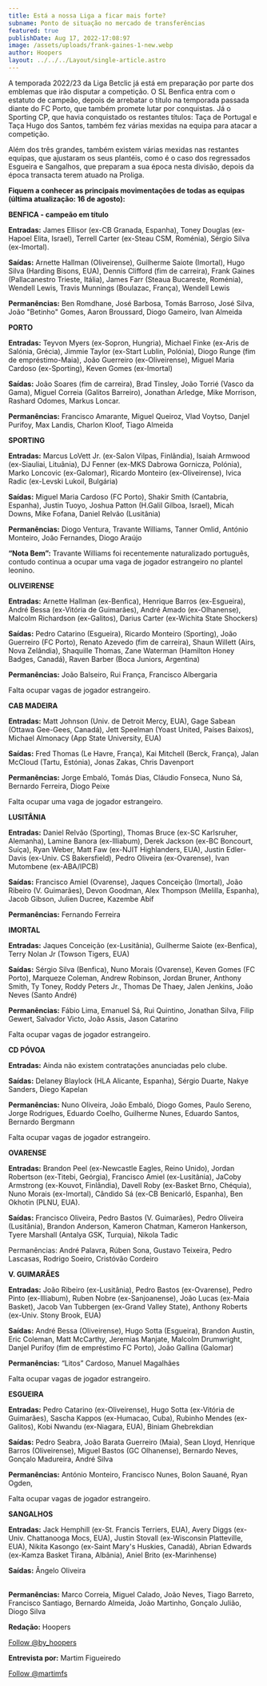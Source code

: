 ```yaml
---
title: Está a nossa Liga a ficar mais forte?
subname: Ponto de situação no mercado de transferências
featured: true
publishDate: Aug 17, 2022-17:08:97
image: /assets/uploads/frank-gaines-1-new.webp
author: Hoopers
layout: ../../../Layout/single-article.astro
---
```

<!--StartFragment-->

A temporada 2022/23 da Liga Betclic já está em preparação por parte dos emblemas que irão disputar a competição. O SL Benfica entra com o estatuto de campeão, depois de arrebatar o título na temporada passada diante do FC Porto, que também promete lutar por conquistas. Já o Sporting CP, que havia conquistado os restantes títulos: Taça de Portugal e Taça Hugo dos Santos, também fez várias mexidas na equipa para atacar a competição.

Além dos três grandes, também existem várias mexidas nas restantes equipas, que ajustaram os seus plantéis, como é o caso dos regressados Esgueira e Sangalhos, que preparam a sua época nesta divisão, depois da época transacta terem atuado na Proliga.

**Fiquem a conhecer as principais movimentações de todas as equipas (última atualização: 16 de agosto):**

**BENFICA - campeão em título**

**Entradas:** James Ellisor (ex-CB Granada, Espanha), Toney Douglas (ex-Hapoel Elita, Israel), Terrell Carter (ex-Steau CSM, Roménia), Sérgio Silva (ex-Imortal).

**Saídas:** Arnette Hallman (Oliveirense), Guilherme Saiote (Imortal), Hugo Silva (Harding Bisons, EUA), Dennis Clifford (fim de carreira), Frank Gaines (Pallacanestro Trieste, Itália), James Farr (Steaua Bucareste, Roménia), Wendell Lewis, Travis Munnings (Boulazac, França), Wendell Lewis

**Permanências:** Ben Romdhane, José Barbosa, Tomás Barroso, José Silva, João "Betinho" Gomes, Aaron Broussard, Diogo Gameiro, Ivan Almeida

**PORTO**

**Entradas:** Teyvon Myers (ex-Sopron, Hungria), Michael Finke (ex-Aris de Salónia, Grécia), Jimmie Taylor (ex-Start Lublin, Polónia), Diogo Runge (fim de empréstimo-Maia), João Guerreiro (ex-Oliveirense), Miguel Maria Cardoso (ex-Sporting), Keven Gomes (ex-Imortal)

**Saídas:** João Soares (fim de carreira), Brad Tinsley, João Torrié (Vasco da Gama), Miguel Correia (Galitos Barreiro), Jonathan Arledge, Mike Morrison, Rashard Odomes, Markus Loncar.

**Permanências:** Francisco Amarante, Miguel Queiroz, Vlad Voytso, Danjel Purifoy, Max Landis, Charlon Kloof, Tiago Almeida

**SPORTING** 

**Entradas:** Marcus LoVett Jr. (ex-Salon Vilpas, Finlândia), Isaiah Armwood (ex-Siauliai, Lituânia), DJ Fenner (ex-MKS Dabrowa Gornicza, Polónia), Marko Loncovic (ex-Galomar), Ricardo Monteiro (ex-Oliveirense), Ivica Radic (ex-Levski Lukoil, Bulgária)

**Saídas:** Miguel Maria Cardoso (FC Porto), Shakir Smith (Cantabria, Espanha), Justin Tuoyo, Joshua Patton (H.Galil Gilboa, Israel), Micah Downs, Mike Fofana, Daniel Relvão (Lusitânia)

**Permanências:** Diogo Ventura, Travante Williams, Tanner Omlid, António Monteiro, João Fernandes, Diogo Araújo

**“Nota Bem”:** Travante Williams foi recentemente naturalizado português, contudo continua a ocupar uma vaga de jogador estrangeiro no plantel leonino. 

**OLIVEIRENSE**

**Entradas:** Arnette Hallman (ex-Benfica), Henrique Barros (ex-Esgueira), André Bessa (ex-Vitória de Guimarães), André Amado (ex-Olhanense), Malcolm Richardson (ex-Galitos), Darius Carter (ex-Wichita State Shockers)

**Saídas:** Pedro Catarino (Esgueira), Ricardo Monteiro (Sporting), João Guerreiro (FC Porto), Renato Azevedo (fim de carreira), Shaun Willett (Airs, Nova Zelândia), Shaquille Thomas, Zane Waterman (Hamilton Honey Badges, Canadá), Raven Barber (Boca Juniors, Argentina)

**Permanências:** João Balseiro, Rui França, Francisco Albergaria

Falta ocupar vagas de jogador estrangeiro. 

**CAB MADEIRA**

**Entradas:** Matt Johnson (Univ. de Detroit Mercy, EUA), Gage Sabean (Ottawa Gee-Gees, Canadá), Jett Speelman (Yoast United, Países Baixos), Michael Almonacy (App State University, EUA)

**Saídas:** Fred Thomas (Le Havre, França), Kai Mitchell (Berck, França), Jalan McCloud (Tartu, Estónia), Jonas Zakas, Chris Davenport

**Permanências:** Jorge Embaló, Tomás Dias, Cláudio Fonseca, Nuno Sá, Bernardo Ferreira, Diogo Peixe

Falta ocupar uma vaga de jogador estrangeiro. 

**LUSITÂNIA**

**Entradas:** Daniel Relvão (Sporting), Thomas Bruce (ex-SC Karlsruher, Alemanha), Lamine Banora (ex-Illiabum), Derek Jackson (ex-BC Boncourt, Suíça), Ryan Weber, Matt Faw (ex-NJIT Highlanders, EUA), Justin Edler-Davis (ex-Univ. CS Bakersfield), Pedro Oliveira (ex-Ovarense), Ivan Mutombene (ex-ABA/IPCB)

**Saídas:** Francisco Amiel (Ovarense), Jaques Conceição (Imortal), João Ribeiro (V. Guimarães), Devon Goodman, Alex Thompson (Melilla, Espanha), Jacob Gibson, Julien Ducree, Kazembe Abif

**Permanências:** Fernando Ferreira

**IMORTAL**

**Entradas:** Jaques Conceição (ex-Lusitânia), Guilherme Saiote (ex-Benfica), Terry Nolan Jr (Towson Tigers, EUA)

**Saídas:** Sérgio Silva (Benfica), Nuno Morais (Ovarense), Keven Gomes (FC Porto), Marqueze Coleman, Andrew Robinson, Jordan Bruner, Anthony Smith, Ty Toney, Roddy Peters Jr., Thomas De Thaey, Jalen Jenkins, João Neves (Santo André)

**Permanências:** Fábio Lima, Emanuel Sá, Rui Quintino, Jonathan Silva, Filip Gewert, Salvador Victo, João Assis, Jason Catarino

Falta ocupar vagas de jogador estrangeiro. 

**CD PÓVOA**

**Entradas:** Ainda não existem contratações anunciadas pelo clube. 

**Saídas:** Delaney Blaylock (HLA Alicante, Espanha), Sérgio Duarte, Nakye Sanders, Diego Kapelan 

**Permanências:** Nuno Oliveira, João Embaló, Diogo Gomes, Paulo Sereno, Jorge Rodrigues, Eduardo Coelho, Guilherme Nunes, Eduardo Santos, Bernardo Bergmann

Falta ocupar vagas de jogador estrangeiro. 

**OVARENSE**

**Entradas:** Brandon Peel (ex-Newcastle Eagles, Reino Unido), Jordan Robertson (ex-Titebi, Geórgia), Francisco Amiel (ex-Lusitânia), JaCoby Armstrong (ex-Kouvot, Finlândia), Davell Roby (ex-Basket Brno, Chéquia), Nuno Morais (ex-Imortal), Cândido Sá (ex-CB Benicarló, Espanha), Ben Okhotin (PLNU, EUA).

**Saídas:** Francisco Oliveira, Pedro Bastos (V. Guimarães), Pedro Oliveira (Lusitânia), Brandon Anderson, Kameron Chatman, Kameron Hankerson, Tyere Marshall (Antalya GSK, Turquia), Nikola Tadic

Permanências: André Palavra, Rúben Sona, Gustavo Teixeira, Pedro Lascasas, Rodrigo Soeiro, Cristóvão Cordeiro

**V. GUIMARÃES**

**Entradas:** João Ribeiro (ex-Lusitânia), Pedro Bastos (ex-Ovarense), Pedro Pinto (ex-Illiabum), Ruben Nobre (ex-Sanjoanense), João Lucas (ex-Maia Basket), Jacob Van Tubbergen (ex-Grand Valley State), Anthony Roberts (ex-Univ. Stony Brook, EUA)

**Saídas:** André Bessa (Oliveirense), Hugo Sotta (Esgueira), Brandon Austin, Eric Coleman, Matt McCarthy, Jeremias Manjate, Malcolm Drumwright, Danjel Purifoy (fim de empréstimo FC Porto), João Gallina (Galomar)

**Permanências:** “Litos” Cardoso, Manuel Magalhães

Falta ocupar vagas de jogador estrangeiro. 

**ESGUEIRA**

**Entradas:** Pedro Catarino (ex-Oliveirense), Hugo Sotta (ex-Vitória de Guimarães), Sascha Kappos (ex-Humacao, Cuba), Rubinho Mendes (ex-Galitos), Kobi Nwandu (ex-Niagara, EUA), Biniam Ghebrekdian 

**Saídas:** Pedro Seabra, João Barata Guerreiro (Maia), Sean Lloyd, Henrique Barros (Oliveirense), Miguel Bastos (GC Olhanense), Bernardo Neves, Gonçalo Madureira, André Silva

**Permanências:** António Monteiro, Francisco Nunes, Bolon Sauané, Ryan Ogden, 

Falta ocupar vagas de jogador estrangeiro. 

**SANGALHOS**

**Entradas:** Jack Hemphill (ex-St. Francis Terriers, EUA), Avery Diggs (ex-Univ. Chattanooga Mocs, EUA), Justin Stovall (ex-Wisconsin Platteville, EUA), Nikita Kasongo (ex-Saint Mary's Huskies, Canadá), Abrian Edwards (ex-Kamza Basket Tirana, Albânia), Aniel Brito (ex-Marinhense)

**Saídas:** Ângelo Oliveira 

**\
Permanências:** Marco Correia, Miguel Calado, João Neves, Tiago Barreto, Francisco Santiago, Bernardo Almeida, João Martinho, Gonçalo Julião, Diogo Silva

<!--EndFragment-->

**Redação:** Hoopers

<a href="https://twitter.com/by_hoopers?ref_src=twsrc%5Etfw" class="twitter-follow-button" data-show-count="false">Follow @by_hoopers</a><script async src="https://platform.twitter.com/widgets.js" charset="utf-8"></script>

**Entrevista por:** Martim Figueiredo

<a href="https://twitter.com/martimfs?ref_src=twsrc%5Etfw" class="twitter-follow-button" data-show-count="false">Follow @martimfs</a><script async src="https://platform.twitter.com/widgets.js" charset="utf-8"></script>

<!--EndFragment-->